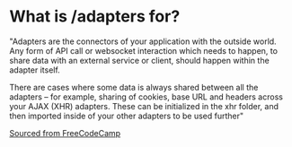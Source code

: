 # What is /adapters for?

"Adapters are the connectors of your application with the outside world. Any form of API call or websocket interaction which needs to happen, to share data with an external service or client, should happen within the adapter itself.

There are cases where some data is always shared between all the adapters – for example, sharing of cookies, base URL and headers across your AJAX (XHR) adapters. These can be initialized in the xhr folder, and then imported inside of your other adapters to be used further"


<a href="https://www.freecodecamp.org/news/a-better-way-to-structure-react-projects/">Sourced from FreeCodeCamp</a>

